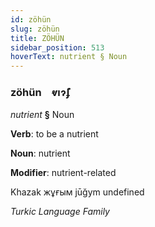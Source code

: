 ```yaml
---
id: zöhün
slug: zöhün
title: ZÖHÜN
sidebar_position: 513
hoverText: nutrient § Noun
---
```


### zöhün&emsp;<span kind="abugida">ⱴıɂ̃ʄ</span>

*nutrient* **§** Noun

**Verb**: to be a nutrient

**Noun**: nutrient

**Modifier**: nutrient-related

Khazak жұғым jūğym undefined

*Turkic Language Family*
